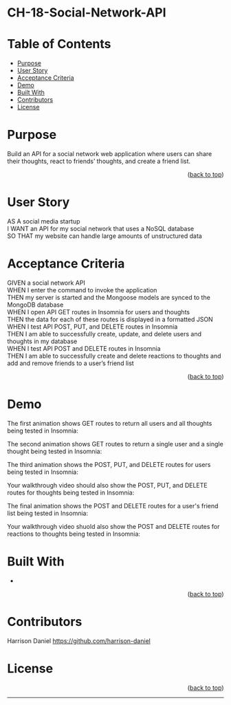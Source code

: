 # CH-18-Social-Network-API

<!-- Project Logo -->
<!-- <div align="center">
    <p>
        <a href='' target='_blank'>
            <img size='80px' alt='' src=''/>
        </a>
    </p>
</div> -->

<!-- --- -->

# Table of Contents

- [Purpose](#purpose)
- [User Story](#user-story)
- [Acceptance Criteria](#acceptance-criteria)
- [Demo](#demo)
- [Built With](#built-with)
- [Contributors](#contributors)
- [License](#license)

# Purpose

Build an API for a social network web application where users can share their thoughts, react to friends’ thoughts, and create a friend list.

<p align="right">(<a href="#top">back to top</a>)</p>

# User Story

AS A social media startup  
I WANT an API for my social network that uses a NoSQL database  
SO THAT my website can handle large amounts of unstructured data

# Acceptance Criteria

GIVEN a social network API  
WHEN I enter the command to invoke the application  
THEN my server is started and the Mongoose models are synced to the MongoDB database  
WHEN I open API GET routes in Insomnia for users and thoughts  
THEN the data for each of these routes is displayed in a formatted JSON  
WHEN I test API POST, PUT, and DELETE routes in Insomnia  
THEN I am able to successfully create, update, and delete users and thoughts in my database  
WHEN I test API POST and DELETE routes in Insomnia  
THEN I am able to successfully create and delete reactions to thoughts and add and remove friends to a user’s friend list

<p align="right">(<a href="#top">back to top</a>)</p>

# Demo

The first animation shows GET routes to return all users and all thoughts being tested in Insomnia:

The second animation shows GET routes to return a single user and a single thought being tested in Insomnia:

The third animation shows the POST, PUT, and DELETE routes for users being tested in Insomnia:

Your walkthrough video should also show the POST, PUT, and DELETE routes for thoughts being tested in Insomnia:

The final animation shows the POST and DELETE routes for a user's friend list being tested in Insomnia:

Your walkthrough video shuold also show the POST and DELETE routes for reactions to thoughts being tested in Insomnia:

# Built With

<ul>
<li></li>

</ul>

<p align="right">(<a href="#top">back to top</a>)</p>

# Contributors

<!-- ![GitHub contributors](https://img.shields.io/github/contributors-anon/ -->

Harrison Daniel https://github.com/harrison-daniel

# License

<p align="right">(<a href="#top">back to top</a>)</p>

---
